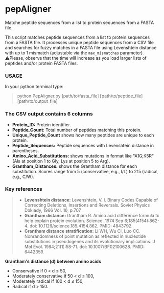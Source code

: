 # pepAligner
Matche peptide sequences from a list to protein sequences from a FASTA file.

This script matches peptide sequences from a list to protein sequences from a FASTA file. It processes unique peptide sequences from a CSV file and searches for fuzzy matches in a FASTA file using Levenshtein distance with up to 1 mismatch (adjustable via the `max_mismatches` parameter). 
⚠️Please, observe that the time will increase as you load larger lists of peptides and/or protein FASTA files.

### USAGE
In your python terminal type:
> python PepAligner.py [path/to/fasta_file] [path/to/peptide_file] [path/to/output_file]

### The CSV output contains 6 columns
- **Protein_ID:** Protein identifier.
- **Peptide_Count:** Total number of peptides matching this protein.
- **Unique_Peptide_Count** shows how many peptides are unique to each protein.
- **Peptide_Sequences:** Peptide sequences with Levenshtein distance in parentheses.
- **Amino_Acid_Substitutions:** shows mutations in format like "A1G;K5R" (Ala at position 1 to Gly, Lys at position 5 to Arg).
- **Grantham_Distances:** shows the Grantham distance for each substitution. Scores range from 5 (conservative, e.g., I/L) to 215 (radical, e.g., C/W).

### Key references
> - **Levenshtein distance:** Levenshtein, V. I. Binary Codes Capable of Correcting Deletions, Insertions and Reversals. Soviet Physics Doklady, 1966 Vol. 10, p.707
> - **Grantham distance:** Grantham R. Amino acid difference formula to help explain protein evolution. Science. 1974 Sep 6;185(4154):862-4. doi: 10.1126/science.185.4154.862. PMID: 4843792.
> - **Grantham distance stratification:** Li WH, Wu CI, Luo CC. Nonrandomness of point mutation as reflected in nucleotide substitutions in pseudogenes and its evolutionary implications. J Mol Evol. 1984;21(1):58-71. doi: 10.1007/BF02100628. PMID: 6442359.

**Grantham's distance (d) between amino acids**
- Conservative if 0 < d ≤ 50,
- Moderately conservative if 50 < d ≤ 100,
- Moderately radical if 100 < d ≤ 150,
- Radical if d > 150.
